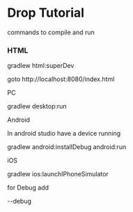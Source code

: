# Drop Tutorial

commands to compile and run

### HTML

gradlew html:superDev

goto http://localhost:8080/index.html

PC

gradlew desktop:run

Android

In android studio have a device running

gradlew android:installDebug android:run

iOS

gradlew ios:launchIPhoneSimulator

for Debug add

--debug